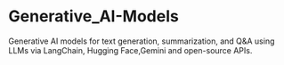 # Generative_AI-Models
Generative AI models for text generation, summarization, and Q&amp;A using LLMs via LangChain, Hugging Face,Gemini and open-source APIs.
